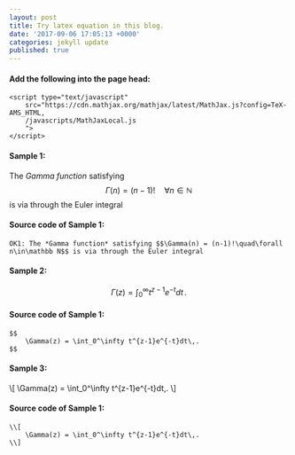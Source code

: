 ```yaml
---
layout: post
title: Try latex equation in this blog.
date: '2017-09-06 17:05:13 +0000'
categories: jekyll update
published: true
--- 
```


<script type="text/javascript"
	src="https://cdn.mathjax.org/mathjax/latest/MathJax.js?config=TeX-AMS_HTML,
	/javascripts/MathJaxLocal.js
">
</script>

#### Add the following into the page head:

	<script type="text/javascript"
		src="https://cdn.mathjax.org/mathjax/latest/MathJax.js?config=TeX-AMS_HTML,
		/javascripts/MathJaxLocal.js
		">
	</script>

#### Sample 1:

The *Gamma function* satisfying $$\Gamma(n) = (n-1)!\quad\forall
n\in\mathbb N$$ is via through the Euler integral

#### Source code of Sample 1:

	OK1: The *Gamma function* satisfying $$\Gamma(n) = (n-1)!\quad\forall
	n\in\mathbb N$$ is via through the Euler integral


#### Sample 2:
$$
\Gamma(z) = \int_0^\infty t^{z-1}e^{-t}dt\,.
$$

#### Source code of Sample 1:

	$$
		\Gamma(z) = \int_0^\infty t^{z-1}e^{-t}dt\,.
	$$

#### Sample 3:
\\[
\Gamma(z) = \int_0^\infty t^{z-1}e^{-t}dt\,.
\\]

#### Source code of Sample 1:

	\\[
		\Gamma(z) = \int_0^\infty t^{z-1}e^{-t}dt\,.
	\\]

